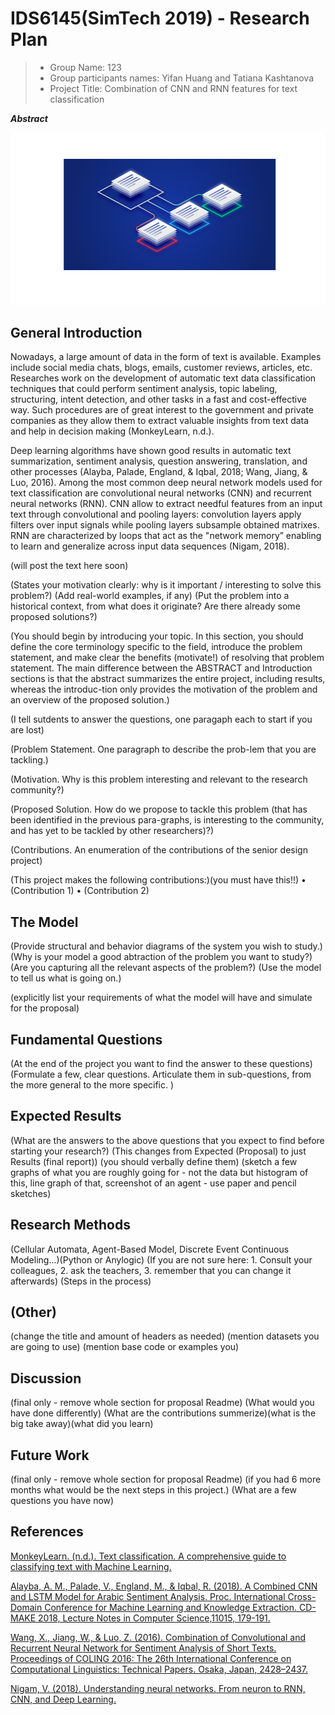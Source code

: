 # IDS6145(SimTech 2019) - Research Plan


> * Group Name: 123
> * Group participants names: Yifan Huang and Tatiana Kashtanova
> * Project Title: Combination of CNN and RNN features for text classification


***Abstract***

![Text classification](images/TextClassification.png)



## General Introduction

Nowadays, a large amount of data in the form of text is available. Examples include social media chats, blogs, emails, customer reviews, articles, etc. Researches work on the development of automatic text data classification techniques that could perform sentiment analysis, topic labeling, structuring, intent detection, and other tasks in a fast and cost-effective way. Such procedures are of great interest to the government and private companies as they allow them to extract valuable insights from text data and help in decision making (MonkeyLearn, n.d.). 

Deep learning algorithms have shown good results in automatic text summarization, sentiment analysis, question answering, translation, and other  processes (Alayba, Palade, England, & Iqbal, 2018; Wang, Jiang, & Luo, 2016). Among the most common deep neural network models used for text classification are convolutional neural networks (CNN) and recurrent neural networks (RNN). CNN allow to extract needful features from an input text through convolutional and pooling layers: convolution layers apply filters over input signals while pooling layers subsample obtained matrixes. RNN are characterized by loops that act as the "network memory” enabling to learn and generalize across input data sequences (Nigam, 2018).


(will post the text here soon)









(States your motivation clearly: why is it important / interesting to solve this problem?)
(Add real-world examples, if any)
(Put the problem into a historical context, from what does it originate? Are there already some proposed solutions?)

(You should begin by introducing your topic. In this section, you should define the core terminology specific to the field, introduce the problem statement, and make clear the benefits (motivate!) of resolving that problem statement. The main difference between the ABSTRACT and Introduction sections is that the abstract summarizes the entire project, including results, whereas the introduc-tion only provides the motivation of the problem and an overview of the proposed solution.)

(I tell sutdents to answer the questions, one paragaph each to start if you are lost)

(Problem Statement. One paragraph to describe the prob-lem that you are tackling.)

(Motivation. Why is this problem interesting and relevant to the research community?)

(Proposed Solution. How do we propose to tackle this problem (that has been identified in the previous para-graphs, is interesting to the community, and has yet to be tackled by other researchers)?)

(Contributions. An enumeration of the contributions of the senior design project)

(This project makes the following contributions:)(you must have this!!)
•	(Contribution 1)
•	(Contribution 2)


## The Model

(Provide structural and behavior diagrams of the system you wish to study.) (Why is your model a good abtraction of the problem you want to study?) (Are you capturing all the relevant aspects of the problem?) (Use the model to tell us what is going on.)

(explicitly list your requirements of what the model will have and simulate for the proposal)

## Fundamental Questions
(At the end of the project you want to find the answer to these questions) (Formulate a few, clear questions. Articulate them in sub-questions, from the more general to the more specific. )

## Expected Results
(What are the answers to the above questions that you expect to find before starting your research?) (This changes from Expected (Proposal) to just Results (final report)) (you should verbally define them) (sketch a few graphs of what you are roughly going for - not the data but histogram of this, line graph of that, screenshot of an agent - use paper and pencil sketches)

## Research Methods
(Cellular Automata, Agent-Based Model, Discrete Event Continuous Modeling...)(Python or Anylogic) (If you are not sure here: 1. Consult your colleagues, 2. ask the teachers, 3. remember that you can change it afterwards) (Steps in the process)

## (Other)
(change the title and amount of headers as needed) (mention datasets you are going to use) (mention base code or examples you)

## Discussion
(final only - remove whole section for proposal Readme) (What would you have done differently) (What are the contributions summerize)(what is the big take away)(what did you learn)

## Future Work
(final only - remove whole section for proposal Readme) (if you had 6 more months what would be the next steps in this project.) (What are a few questions you have now)

## References

[MonkeyLearn. (n.d.). Text classification. A comprehensive guide to classifying text with Machine Learning.](https://monkeylearn.com/text-classification/)

[Alayba, A. M., Palade, V., England, M., & Iqbal, R. (2018). A Combined CNN and LSTM Model for Arabic Sentiment Analysis. Proc. International Cross-Domain Conference for Machine Learning and Knowledge Extraction. CD-MAKE 2018, Lecture Notes in Computer Science,11015, 179-191.](https://arxiv.org/abs/1807.02911)

[Wang, X., Jiang, W., & Luo, Z. (2016). Combination of Convolutional and Recurrent Neural Network for Sentiment Analysis of Short Texts. Proceedings of COLING 2016: The 26th International Conference on Computational Linguistics: Technical Papers. Osaka, Japan, 2428–2437.](https://www.aclweb.org/anthology/C16-1229) 

[Nigam, V. (2018). Understanding neural networks. From neuron to RNN, CNN, and Deep Learning.](https://towardsdatascience.com/understanding-neural-networks-from-neuron-to-rnn-cnn-and-deep-learning-cd88e90e0a90)



